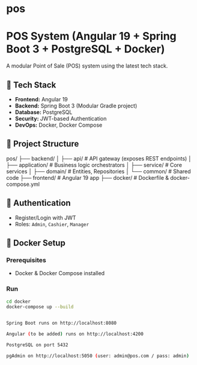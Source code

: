 # pos

# POS System (Angular 19 + Spring Boot 3 + PostgreSQL + Docker)

A modular Point of Sale (POS) system using the latest tech stack.

## 🧩 Tech Stack

- **Frontend:** Angular 19
- **Backend:** Spring Boot 3 (Modular Gradle project)
- **Database:** PostgreSQL
- **Security:** JWT-based Authentication
- **DevOps:** Docker, Docker Compose

## 📁 Project Structure

pos/
├── backend/
│ ├── api/ # API gateway (exposes REST endpoints)
│ ├── application/ # Business logic orchestrators
│ ├── service/ # Core services
│ ├── domain/ # Entities, Repositories
│ └── common/ # Shared code
├── frontend/ # Angular 19 app
├── docker/ # Dockerfile & docker-compose.yml


## 🔐 Authentication

- Register/Login with JWT
- Roles: `Admin`, `Cashier`, `Manager`

## 🐳 Docker Setup

### Prerequisites

- Docker & Docker Compose installed

### Run

```bash
cd docker
docker-compose up --build


Spring Boot runs on http://localhost:8080

Angular (to be added) runs on http://localhost:4200

PostgreSQL on port 5432

pgAdmin on http://localhost:5050 (user: admin@pos.com / pass: admin)